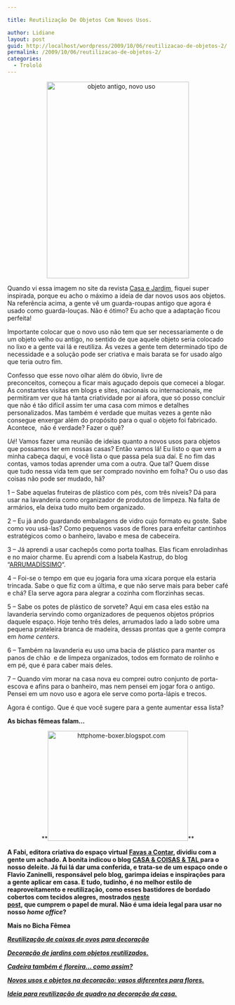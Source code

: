 ```yaml
---

title: Reutilização De Objetos Com Novos Usos.

author: Lidiane
layout: post
guid: http://localhost/wordpress/2009/10/06/reutilizacao-de-objetos-2/
permalink: /2009/10/06/reutilizacao-de-objetos-2/
categories:
  - Trololó
---
```

<p style="text-align: center;">
  <img class="size-full wp-image-2432  aligncenter" title="objeto antigo, novo uso" src="http://www.trololodemulher.com.br/blog/wp-content/uploads/2009/08/objeto-antigo-novo-uso1.jpg" alt="objeto antigo, novo uso" width="324" height="447" />
</p>

Quando vi essa imagem no site da revista <a href="http://revistacasaejardim.globo.com/" target="_blank">Casa e Jardim </a> fiquei super inspirada, porque eu acho o máximo a ideia de dar novos usos aos objetos. Na referência acima, a gente vê um guarda-roupas antigo que agora é usado como guarda-louças. Não é ótimo? Eu acho que a adaptação ficou perfeita!

Importante colocar que o novo uso não tem que ser necessariamente o de um objeto velho ou antigo, no sentido de que aquele objeto seria colocado no lixo e a gente vai lá e reutiliza. Ás vezes a gente tem determinado tipo de necessidade e a solução pode ser criativa e mais barata se for usado algo que teria outro fim.

Confesso que esse novo olhar além do óbvio, livre de preconceitos, começou a ficar mais aguçado depois que comecei a blogar. As constantes visitas em blogs e sites, nacionais ou internacionais, me permitiram ver que há tanta criatividade por aí afora, que só posso concluir que não é tão difícil assim ter uma casa com mimos e detalhes personalizados. Mas também é verdade que muitas vezes a gente não consegue enxergar além do propósito para o qual o objeto foi fabricado. Acontece,  não é verdade? Fazer o quê?

_Ué_! Vamos fazer uma reunião de ideias quanto a novos usos para objetos que possamos ter em nossas casas? Então vamos lá! Eu listo o que vem a minha cabeça daqui, e você lista o que passa pela sua daí. E no fim das contas, vamos todas aprender uma com a outra. Que tal? Quem disse que tudo nessa vida tem que ser comprado novinho em folha? Ou o uso das coisas não pode ser mudado, hã?

1 &#8211; Sabe aquelas fruteiras de plástico com pés, com três níveis? Dá para usar na lavanderia como organizador de produtos de limpeza. Na falta de armários, ela deixa tudo muito bem organizado.

2 &#8211; Eu já ando guardando embalagens de vidro cujo formato eu goste. Sabe como vou usá-las? Como pequenos vasos de flores para enfeitar cantinhos estratégicos como o banheiro, lavabo e mesa de cabeceira.

3 &#8211; Já aprendi a usar cachepôs como porta toalhas. Elas ficam enroladinhas e no maior charme. Eu aprendi com a Isabela Kastrup, do blog &#8220;<a href="http://www.arrumadissimoecia.blogspot.com/" target="_blank">ARRUMADÍSSIMO</a>&#8220;.

4 &#8211; Foi-se o tempo em que eu jogaria fora uma xícara porque ela estaria trincada. Sabe o que fiz com a última, e que não serve mais para beber café e chá? Ela serve agora para alegrar a cozinha com florzinhas secas.

5 &#8211; Sabe os potes de plástico de sorvete? Aqui em casa eles estão na lavanderia servindo como organizadores de pequenos objetos próprios daquele espaço. Hoje tenho três deles, arrumados lado a lado sobre uma pequena prateleira branca de madeira, dessas prontas que a gente compra em _home centers_.

6 &#8211; Também na lavanderia eu uso uma bacia de plástico para manter os panos de chão  e de limpeza organizados, todos em formato de rolinho e em pé, que é para caber mais deles.

7 &#8211; Quando vim morar na casa nova eu comprei outro conjunto de porta-escova e afins para o banheiro, mas nem pensei em jogar fora o antigo. Pensei em um novo uso e agora ele serve como porta-lápis e trecos.

Agora é contigo. Que é que você sugere para a gente aumentar essa lista?

**As bichas fêmeas falam&#8230;**

<p style="text-align: center;">
  **<img class="size-full wp-image-2569  aligncenter" title="httphome-boxer.blogspot.com" src="http://www.trololodemulher.com.br/blog/wp-content/uploads/2009/10/httphome-boxer-blogspot-com.jpg" alt="httphome-boxer.blogspot.com" width="320" height="250" />**
</p>

**A Fabi, editora criativa do espaço virtual <a href="http://favasdesign.blogspot.com/" target="_blank">Favas a Contar</a>, dividiu com a gente um achado. A bonita indicou o blog <a href="http://home-boxer.blogspot.com/" target="_blank">CASA & COISAS & TAL </a>para o nosso deleite. Já fui lá dar uma conferida, e trata-se de um espaço onde o Flavio Zaninelli, responsável pelo blog, garimpa ideias e inspirações para a gente aplicar em casa. E tudo, tudinho, é no melhor estilo de reaproveitamento e reutilização, como esses bastidores de bordado cobertos com tecidos alegres, mostrados <a href="http://home-boxer.blogspot.com/2009/10/recadosfotos-e-etc.html" target="_blank">neste post</a>, que cumprem o papel de mural. Não é uma ideia legal para usar no nosso _home office_?**

**Mais no Bicha Fêmea**

**_<a href="http://www.trololodemulher.com.br/2010/01/04/caixas-ovos-decorao/" target="_self">Reutilização de caixas de ovos para decoração</a>_**

**_<a href="http://www.trololodemulher.com.br/2009/10/29/decoracao-jardim/" target="_self">Decoração de jardins com objetos reutilizados.</a>_**

**_<a href="http://www.trololodemulher.com.br/2009/02/23/reutilizacao-cadeira-jardim/" target="_self">Cadeira também é floreira&#8230; como assim?</a>_**

**_<a href="http://www.trololodemulher.com.br/2009/02/15/vasos-diferentes-flores/" target="_self">Novos usos e objetos na decoração: vasos diferentes para flores.</a>_**

**_<a href="http://www.trololodemulher.com.br/2009/01/28/reutilizando-decoracao/" target="_self">Ideia para reutilização de quadro na decoração da casa.</a>_**